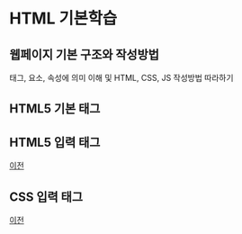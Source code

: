 # HTML 기본학습

## 웹페이지 기본 구조와 작성방법
태그, 요소, 속성에 의미 이해 및 HTML, CSS, JS 작성방법 따라하기

## HTML5 기본 태그


## HTML5 입력 태그

[이전](https://github.com/Kang0325/StudyHtml/tree/main/01_HTML)


## CSS 입력 태그

[이전](https://github.com/Kang0325/StudyHtml/tree/main/02_CSS)
